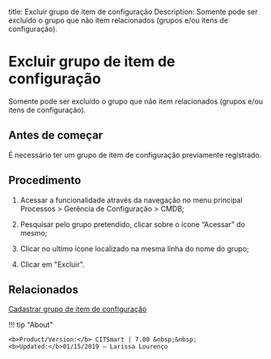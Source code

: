 title: Excluir grupo de item de configuração
Description: Somente pode ser excluído o grupo que não item relacionados (grupos e/ou itens de configuração).
# Excluir grupo de item de configuração

Somente pode ser excluído o grupo que não item relacionados (grupos e/ou itens de configuração).

Antes de começar
--------------------

É necessário ter um grupo de item de configuração previamente registrado.

Procedimento
----------------

1.  Acessar a funcionalidade através da navegação no menu principal Processos \>
    Gerência de Configuração \> CMDB;

2.  Pesquisar pelo grupo pretendido, clicar sobre o ícone “Acessar” do mesmo;

3.  Clicar no ultimo ícone localizado na mesma linha do nome do grupo;

4.  Clicar em "Excluir".

Relacionados
----------------

[Cadastrar grupo de item de configuração](/pt-br/citsmart-7/processes/configuration/configuration/register-configuration-item-group.html)

!!! tip "About"

    <b>Product/Version:</b> CITSmart | 7.00 &nbsp;&nbsp;
    <b>Updated:</b>01/15/2019 – Larissa Lourenço
